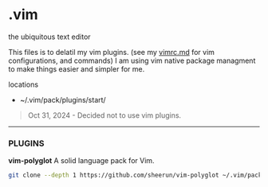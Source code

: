 # .vim
the ubiquitous text editor


This files is to delatil my vim plugins.
(see my [vimrc.md](vimrc.md) for vim configurations, and commands)
I am using vim native package managment to make things easier and simpler for me.

locations
- ~/.vim/pack/plugins/start/


> Oct 31, 2024 - Decided not to use vim plugins.

---

### PLUGINS

**vim-polyglot**
A solid language pack for Vim.
```sh
git clone --depth 1 https://github.com/sheerun/vim-polyglot ~/.vim/pack/plugins/start/vim-polyglot
```
